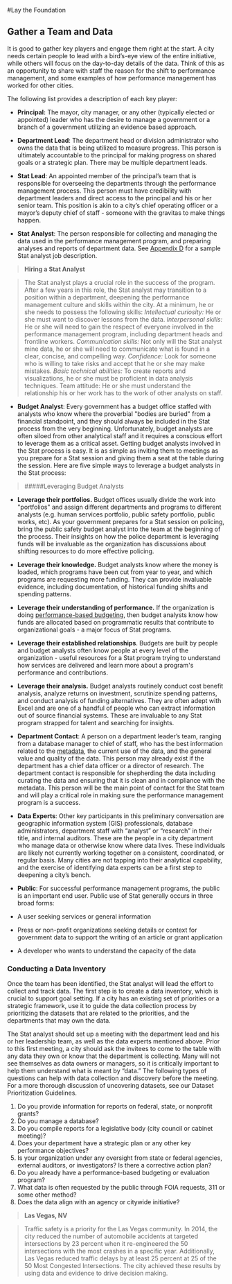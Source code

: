 #Lay the Foundation
## Gather a Team and Data

It is good to gather key players and engage them right at the start. A city needs certain people to lead with a bird’s-eye view of the entire initiative, while others will focus on the day-to-day details of the data. Think of this as an opportunity to share with staff the reason for the shift to performance management, and some examples of how performance management has worked for other cities.

The following list provides a description of each key player:

* **Principal:** The mayor, city manager, or any other (typically elected or appointed) leader who has the desire to manage a government or a branch of a government utilizing an evidence based approach.

* **Department Lead**: The department head or division administrator who owns the data that is being utilized to measure progress. This person is ultimately accountable to the principal for making progress on shared goals or a strategic plan. There may be multiple department leads.

* **Stat Lead**: An appointed member of the principal’s team that is responsible for overseeing the departments through the performance management process. This person must have credibility with department leaders and direct access to the principal and his or her senior team. This position is akin to a city’s chief operating officer or a mayor’s deputy chief of staff - someone with the gravitas to make things happen.

* **Stat Analyst**: The person responsible for collecting and managing the data used in the performance management program, and preparing analyses and reports of department data. See [Appendix D](appendix-d.md) for a sample Stat analyst job description.

> **Hiring a Stat Analyst**

>The Stat analyst plays a crucial role in the success of the program. After a few years in this role, the Stat analyst may transition to a position within a department, deepening the performance management culture and skills within the city. At a minimum, he or she needs to possess the following skills: *Intellectual curiosity:* He or she must want to discover lessons from the data.
*Interpersonal skills:* He or she will need to gain the respect of everyone involved in the performance management program, including department heads and frontline workers.
*Communication skills:* Not only will the Stat analyst mine data, he or she will need to communicate what is found in a clear, concise, and compelling way.
*Confidence:* Look for someone who is willing to take risks and accept that he or she may make mistakes.
*Basic technical abilities:* To create reports and visualizations, he or she must be proficient in data analysis techniques.
Team attitude: He or she must understand the relationship his or her work has to the work of other analysts on staff.

* **Budget Analyst**: Every government has a budget office staffed with analysts who know where the proverbial "bodies are buried" from a financial standpoint, and they should always be included in the Stat process from the very beginning. Unfortunately, budget analysts are often siloed from other analytical staff and it requires a conscious effort to leverage them as a critical asset. Getting budget analysts involved in the Stat process is easy. It is as simple as inviting them to meetings as you prepare for a Stat session and giving them a seat at the table during the session. Here are five simple ways to leverage a budget analysts in the Stat process:

>#####Leveraging Budget Analysts
* **Leverage their portfolios.** Budget offices usually divide the work into "portfolios" and assign different departments and programs to different analysts (e.g. human services portfolio, public safety portfolio, public works, etc). As your government prepares for a Stat session on policing, bring the public safety budget analyst into the team at the beginning of the process. Their insights on how the police department is leveraging funds will be invaluable as the organization has discussions about shifting resources to do more effective policing. 
* **Leverage their knowledge.** Budget analysts know where the money is loaded, which programs have been cut from year to year, and which programs are requesting more funding. They can provide invaluable evidence, including documentation, of historical funding shifts and spending patterns.
* **Leverage their understanding of performance.** If the organization is doing [performance-based budgeting](https://centerforgov.gitbooks.io/performance-based-budgeting/content/), then budget analysts know how funds are allocated based on programmatic results that contribute to organizational goals -  a major focus of Stat programs.
* **Leverage their established relationships**. Budgets are built by people and budget analysts often know people at every level of the organization - useful resources for a Stat program trying to understand how services are delivered and learn more about a program's performance and contributions.
* **Leverage their analysis.** Budget analysts routinely conduct cost benefit analysis, analyze returns on investment, scrutinize spending patterns, and conduct analysis of funding alternatives. They are often adept with Excel and are one of a handful of people who can extract information out of source financial systems. These are invaluable to any Stat program strapped for talent and searching for insights.

* **Department Contact**: A person on a department leader’s team, ranging from a database manager to chief of staff, who has the best information related to the [metadata](glossary.md), the current use of the data, and the general value and quality of the data. This person may already exist if the department has a chief data officer or a director of research. The department contact is responsible for shepherding the data including curating the data and ensuring that it is clean and in compliance with the metadata. This person will be the main point of contact for the Stat team and will play a critical role in making sure the performance management program is a success.

* **Data Experts**: Other key participants in this preliminary conversation are geographic information system (GIS) professionals, database administrators, department staff with “analyst” or “research” in their title, and internal auditors. These are the people in a city department who manage data or otherwise know where data lives. These individuals are likely not currently working together on a consistent, coordinated, or regular basis. Many cities are not tapping into their analytical capability, and the exercise of identifying data experts can be a first step to deepening a city’s bench.

* **Public**: For successful performance management programs, the public is an important end user. Public use of Stat generally occurs in three broad forms:
 * A user seeking services or general information
 * Press or non-profit organizations seeking details or context for government data to support the writing of an article or grant application
 * A developer who wants to understand the capacity of the data

### Conducting a Data Inventory

Once the team has been identified, the Stat analyst will lead the effort to collect and track data. The first step is to create a data inventory, which is crucial to support goal setting. If a city has an existing set of priorities or a strategic framework, use it to guide the data collection process by prioritizing the datasets that are related to the priorities, and the departments that may own the data.

The Stat analyst should set up a meeting with the department lead and his or her leadership team, as well as the data experts mentioned above. Prior to this first meeting, a city should ask the invitees to come to the table with any data they own or know that the department is collecting. Many will not see themselves as data owners or managers, so it is critically important to help them understand what is meant by “data.” The following types of questions can help with data collection and discovery before the meeting. For a more thorough discussion of uncovering datasets, see our Dataset Prioritization Guidelines.

1. Do you provide information for reports on federal, state, or nonprofit grants?
1. Do you manage a database?
1. Do you compile reports for a legislative body (city council or cabinet meeting)?
1. Does your department have a strategic plan or any other key performance objectives?
1. Is your organization under any oversight from state or federal agencies, external auditors, or investigators? Is there a corrective action plan?
1. Do you already have a performance-based budgeting or evaluation program?
1. What data is often requested by the public through FOIA requests, 311 or some other method?
1. Does the data align with an agency or citywide initiative?

> **Las Vegas, NV**

> Traffic safety is a priority for the Las Vegas community. In 2014, the city reduced the number of automobile accidents at targeted intersections by 23 percent when it re-engineered the 50 intersections with the most crashes in a specific year. Additionally, Las Vegas reduced traffic delays by at least 25 percent at 25 of the 50 Most Congested Intersections. The city achieved these results by using data and evidence to drive decision making.
